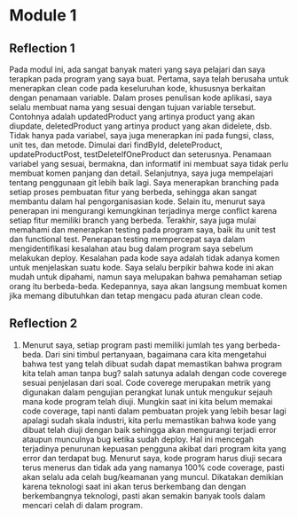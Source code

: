 # Module 1
## Reflection 1
Pada modul ini, ada sangat banyak materi yang saya pelajari dan saya terapkan pada program yang saya buat. Pertama, saya telah berusaha untuk menerapkan clean code pada keseluruhan kode, khususnya berkaitan dengan penamaan variable. Dalam proses penulisan kode aplikasi, saya selalu membuat nama yang sesuai dengan tujuan variable tersebut. Contohnya adalah updatedProduct yang artinya product yang akan diupdate, deletedProduct yang artinya product yang akan didelete, dsb. Tidak hanya pada variabel, saya juga menerapkan ini pada fungsi, class, unit tes, dan metode. Dimulai dari findById, deleteProduct, updateProductPost, testDeleteIfOneProduct dan seterusnya. Penamaan variabel yang sesuai, bermakna, dan informatif ini membuat saya tidak perlu membuat komen panjang dan detail. Selanjutnya, saya juga mempelajari tentang penggunaan git lebih baik lagi. Saya menerapkan branching pada setiap proses pembuatan fitur yang berbeda, sehingga akan sangat membantu dalam hal pengorganisasian kode. Selain itu, menurut saya penerapan ini mengurangi kemungkinan terjadinya merge conflict karena setiap fitur memiliki branch yang berbeda. Terakhir, saya juga mulai memahami dan menerapkan testing pada program saya, baik itu unit test dan functional test. Penerapan testing mempercepat saya dalam mengidentifikasi kesalahan atau bug dalam program saya sebelum melakukan deploy. Kesalahan pada kode saya adalah tidak adanya komen untuk menjelaskan suatu kode. Saya selalu berpikir bahwa kode ini akan mudah untuk dipahami, namun saya melupakan bahwa pemahaman setiap orang itu berbeda-beda. Kedepannya, saya akan langsung membuat komen jika memang dibutuhkan dan tetap mengacu pada aturan clean code. 

## Reflection 2
1. Menurut saya, setiap program pasti memiliki jumlah tes yang berbeda-beda. Dari sini timbul pertanyaan, bagaimana cara kita mengetahui bahwa test yang telah dibuat sudah dapat memastikan bahwa program kita telah aman tanpa bug? salah satunya adalah dengan code coverege sesuai penjelasan dari soal. Code coverege merupakan metrik yang digunakan dalam pengujian perangkat lunak untuk mengukur sejauh mana kode program telah diuji. Mungkin saat ini kita belum memakai code coverage, tapi nanti dalam pembuatan projek yang lebih besar lagi apalagi sudah skala industri, kita perlu memastikan bahwa kode yang dibuat telah diuji dengan baik sehingga akan mengurangi terjadi error ataupun munculnya bug ketika sudah deploy. Hal ini mencegah terjadinya penurunan kepuasan pengguna akibat dari program kita yang error dan terdapat bug. Menurut saya, kode program harus diuji secara terus menerus dan tidak ada yang namanya 100% code coverage, pasti akan selalu ada celah bug/keamanan yang muncul. Dikatakan demikian karena teknologi saat ini akan terus berkembang dan dengan berkembangnya teknologi, pasti akan semakin banyak tools dalam mencari celah di dalam program.